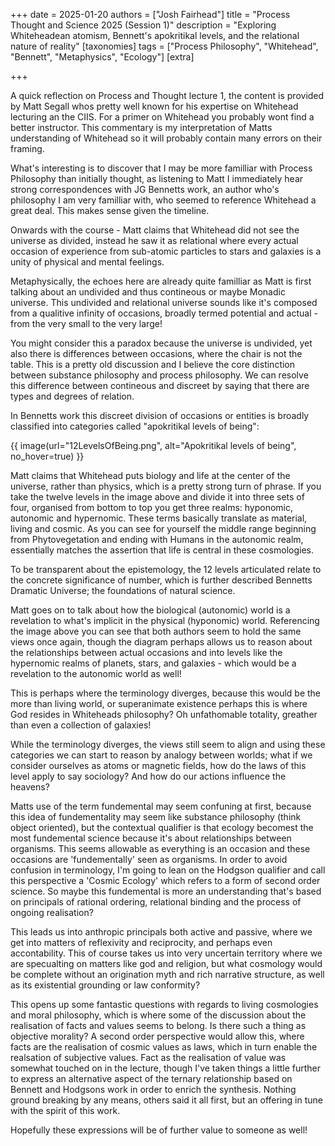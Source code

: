 +++
date = 2025-01-20
authors = ["Josh Fairhead"]
title = "Process Thought and Science 2025 (Session 1)"
description = "Exploring Whiteheadean atomism, Bennett's apokritikal levels, and the relational nature of reality"
[taxonomies]
tags = ["Process Philosophy", "Whitehead", "Bennett", "Metaphysics", "Ecology"]
[extra]

+++

A quick reflection on Process and Thought lecture 1, the content is provided by Matt Segall whos pretty well known for his expertise on Whitehead lecturing an the CIIS. For a primer on Whitehead you probably wont find a better instructor. This commentary is my interpretation of Matts understanding of Whitehead so it will probably contain many errors on their framing. 

What's interesting is to discover that I may be more familliar with Process Philosophy than initially thought, as listening to Matt I immediately hear strong correspondences with JG Bennetts work, an author who's philosophy I am very familliar with, who seemed to reference Whitehead a great deal. This makes sense given the timeline. 

Onwards with the course - Matt claims that Whitehead did not see the universe as divided, instead he saw it as relational where every actual occasion of experience from sub-atomic particles to stars and galaxies is a unity of physical and mental feelings. 

Metaphysically, the echoes here are already quite familliar as Matt is first talking about an undivided and thus contineous or maybe Monadic universe. This undivided and relational universe sounds like it's composed from a qualitive infinity of occasions, broadly termed potential and actual - from the very small to the very large! 

You might consider this a paradox because the universe is undivided, yet also there is differences between occasions, where the chair is not the table. This is a pretty old discussion and I believe the core distinction between substance philosophy and process philosophy. We can resolve this difference between contineous and discreet by saying that there are types and degrees of relation. 

In Bennetts work this discreet division of occasions or entities is broadly classified into categories called "apokritikal levels of being": 

{{ image(url="12LevelsOfBeing.png", alt="Apokritikal levels of being", no_hover=true) }}


Matt claims that Whitehead puts biology and life at the center of the universe, rather than physics, which is a pretty strong turn of phrase. If you take the twelve levels in the image above and divide it into three sets of four, organised from bottom to top you get three realms: hyponomic, autonomic and hypernomic. These terms basically translate as material, living and cosmic. As you can see for yourself the middle range beginning from Phytovegetation and ending with Humans in the autonomic realm, essentially matches the assertion that life is central in these cosmologies. 

To be transparent about the epistemology, the 12 levels articulated relate to the concrete significance of number, which is further described Bennetts Dramatic Universe; the foundations of natural science. 

Matt goes on to talk about how the biological (autonomic) world is a revelation to what's implicit in the physical (hyponomic) world. Referencing the image above you can see that both authors seem to hold the same views once again, though the diagram perhaps allows us to reason about the relationships between actual occasions and into levels like the hypernomic realms of planets, stars, and galaxies - which would be a revelation to the autonomic world as well! 

This is perhaps where the terminology diverges, because this would be the more than living world, or superanimate existence perhaps this is where God resides in Whiteheads philosophy? Oh unfathomable totality, greather than even a collection of galaxies! 

While the terminology diverges, the views still seem to align and using these categories we can start to reason by analogy between worlds; what if we consider ourselves as atoms or magnetic fields, how do the laws of this level apply to say sociology? And how do our actions influence the heavens? 

Matts use of the term fundemental may seem confuning at first, because this idea of fundementality may seem like substance philosophy (think object oriented), but the contextual qualifier is that ecology becomest the most fundemental science because it's about relationships between organisms. This seems allowable as everything is an occasion and these occasions are 'fundementally' seen as organisms. In order to avoid confusion in terminology, I'm going to lean on the Hodgson qualifier and call this perspective a 'Cosmic Ecology' which refers to a form of second order science. So maybe this fundemental is more an understanding that's based on principals of rational ordering, relational binding and the process of ongoing realisation? 

This leads us into anthropic principals both active and passive, where we get into matters of reflexivity and reciprocity, and perhaps even accontability. This of course takes us into very uncertain territory where we are specualting on matters like god and religion, but what cosmology would be complete without an origination myth and rich narrative structure, as well as its existential grounding or law conformity? 

This opens up some fantastic questions with regards to living cosmologies and moral philosophy, which is where some of the discussion about the realisation of facts and values seems to belong. Is there such a thing as objective morality? A second order perspective would allow this, where facts are the realisation of cosmic values as laws, which in turn enable the realsation of subjective values. Fact as the realisation of value was somewhat touched on in the lecture, though I've taken things a little further to express an alternative aspect of the ternary relationship based on Bennett and Hodgsons work in order to enrich the synthesis. Nothing ground breaking by any means, others said it all first, but an offering in tune with the spirit of this work. 

Hopefully these expressions will be of further value to someone as well! 
